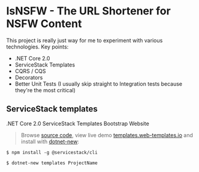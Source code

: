 # IsNSFW - The URL Shortener for NSFW Content

This project is really just way for me to experiment with various technologies. Key points:

  * .NET Core 2.0
  * ServiceStack Templates
  * CQRS / CQS
  * Decorators
  * Better Unit Tests (I usually skip straight to Integration tests because they're the most critical)
  

## ServiceStack templates

.NET Core 2.0 ServiceStack Templates Bootstrap Website

> Browse [source code](https://github.com/NetCoreTemplates/templates), view live demo [templates.web-templates.io](http://templates.web-templates.io) and install with [dotnet-new](http://docs.servicestack.net/dotnet-new):

    $ npm install -g @servicestack/cli

    $ dotnet-new templates ProjectName
